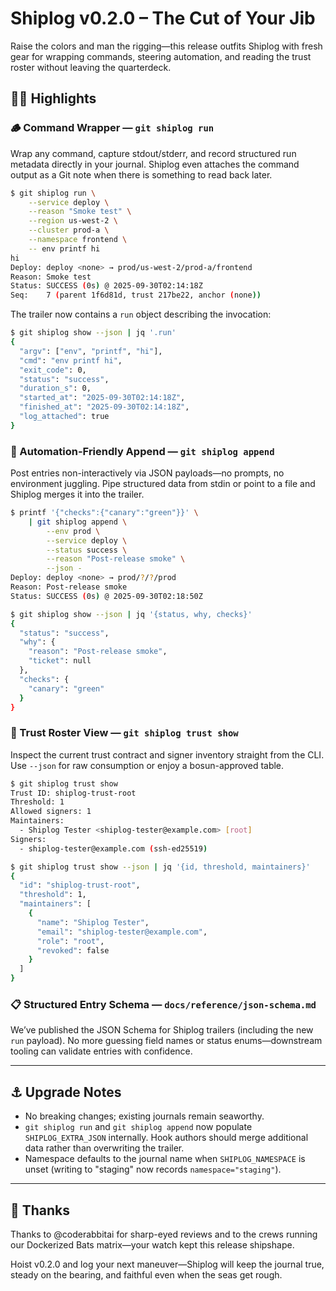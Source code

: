 # Shiplog v0.2.0 – The Cut of Your Jib

Raise the colors and man the rigging—this release outfits Shiplog with fresh gear for wrapping commands, steering automation, and reading the trust roster without leaving the quarterdeck.

## 🏴‍☠️ Highlights

### 🪵 Command Wrapper — `git shiplog run`
Wrap any command, capture stdout/stderr, and record structured run metadata directly in your journal. Shiplog even attaches the command output as a Git note when there is something to read back later.

```bash
$ git shiplog run \
    --service deploy \
    --reason "Smoke test" \
    --region us-west-2 \
    --cluster prod-a \
    --namespace frontend \
    -- env printf hi
hi
Deploy: deploy <none> → prod/us-west-2/prod-a/frontend
Reason: Smoke test
Status: SUCCESS (0s) @ 2025-09-30T02:14:18Z
Seq:    7 (parent 1f6d81d, trust 217be22, anchor (none))
```

The trailer now contains a `run` object describing the invocation:

```bash
$ git shiplog show --json | jq '.run'
{
  "argv": ["env", "printf", "hi"],
  "cmd": "env printf hi",
  "exit_code": 0,
  "status": "success",
  "duration_s": 0,
  "started_at": "2025-09-30T02:14:18Z",
  "finished_at": "2025-09-30T02:14:18Z",
  "log_attached": true
}
```

### 🤖 Automation-Friendly Append — `git shiplog append`
Post entries non-interactively via JSON payloads—no prompts, no environment juggling. Pipe structured data from stdin or point to a file and Shiplog merges it into the trailer.

```bash
$ printf '{"checks":{"canary":"green"}}' \
    | git shiplog append \
        --env prod \
        --service deploy \
        --status success \
        --reason "Post-release smoke" \
        --json -
Deploy: deploy <none> → prod/?/?/prod
Reason: Post-release smoke
Status: SUCCESS (0s) @ 2025-09-30T02:18:50Z
```

```bash
$ git shiplog show --json | jq '{status, why, checks}'
{
  "status": "success",
  "why": {
    "reason": "Post-release smoke",
    "ticket": null
  },
  "checks": {
    "canary": "green"
  }
}
```

### 🤝 Trust Roster View — `git shiplog trust show`
Inspect the current trust contract and signer inventory straight from the CLI. Use `--json` for raw consumption or enjoy a bosun-approved table.

```bash
$ git shiplog trust show
Trust ID: shiplog-trust-root
Threshold: 1
Allowed signers: 1
Maintainers:
  - Shiplog Tester <shiplog-tester@example.com> [root]
Signers:
  - shiplog-tester@example.com (ssh-ed25519)
```

```bash
$ git shiplog trust show --json | jq '{id, threshold, maintainers}'
{
  "id": "shiplog-trust-root",
  "threshold": 1,
  "maintainers": [
    {
      "name": "Shiplog Tester",
      "email": "shiplog-tester@example.com",
      "role": "root",
      "revoked": false
    }
  ]
}
```

### 📋 Structured Entry Schema — `docs/reference/json-schema.md`
We’ve published the JSON Schema for Shiplog trailers (including the new `run` payload). No more guessing field names or status enums—downstream tooling can validate entries with confidence.

---

## ⚓ Upgrade Notes

- No breaking changes; existing journals remain seaworthy.
- `git shiplog run` and `git shiplog append` now populate `SHIPLOG_EXTRA_JSON` internally. Hook authors should merge additional data rather than overwriting the trailer.
- Namespace defaults to the journal name when `SHIPLOG_NAMESPACE` is unset (writing to "staging" now records `namespace="staging"`).

---

## 🧭 Thanks

Thanks to @coderabbitai for sharp-eyed reviews and to the crews running our Dockerized Bats matrix—your watch kept this release shipshape.

Hoist v0.2.0 and log your next maneuver—Shiplog will keep the journal true, steady on the bearing, and faithful even when the seas get rough.
